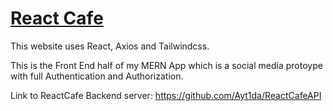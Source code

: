 <a href="https://reactcafe.netlify.app/" ><h1> React Cafe </h1></a>

This website uses React, Axios and Tailwindcss.

This is the Front End half of my MERN App which is a social media protoype with full Authentication and Authorization.

Link to ReactCafe Backend server: https://github.com/Ayt1da/ReactCafeAPI
